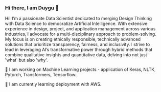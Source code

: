 ### Hi there, I am Duygu 👋

Hi! I’m a passionate Data Scientist dedicated to merging Design Thinking with Data Science to democratize Artificial Intelligence. With extensive experience in design, project, and application management across various industries, I advocate for a multi-disciplinary approach to problem-solving. My focus is on creating ethically responsible, technically advanced solutions that prioritize transparency, fairness, and inclusivity. I strive to lead in leveraging AI’s transformative power through hybrid methods that combine qualitative insights and quantitative data, delving into not just 'what' but also 'why'.


🔭 I am working on Machine Learning projects - application of Keras, NLTK, Pytorch, Transformers, Tensorflow.

🌱 I am currently learning deployment with AWS.

<!--
**Duygubirol/Duygubirol** is a ✨ _special_ ✨ repository because its `README.md` (this file) appears on your GitHub profile.

Here are some ideas to get you started:

- 🔭 I’m currently working on ...
- 🌱 I’m currently learning ...
- 👯 I’m looking to collaborate on ...
- 🤔 I’m looking for help with ...
- 💬 Ask me about ...
- 📫 How to reach me: ...
- 😄 Pronouns: ...
- ⚡ Fun fact: ...
-->
